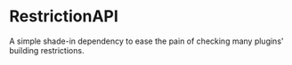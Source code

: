# RestrictionAPI
A simple shade-in dependency to ease the pain of checking many plugins' building restrictions.

